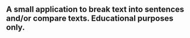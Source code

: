 ## A small application to break text into sentences and/or compare texts. Educational purposes only.
